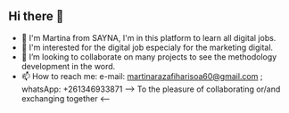 ## Hi there 👋


- 👋 I'm Martina from SAYNA, I'm in this platform to learn all digital jobs.
- 🤔 I'm interested for the digital job especialy for the marketing digital.
- 👯 I’m looking to collaborate on many projects to see the methodology development in the word. 
- 📫 How to reach me: e-mail: martinarazafiharisoa60@gmail.com ; whatsApp: +261346933871
--> To the pleasure of collaborating or/and exchanging together <-- 
